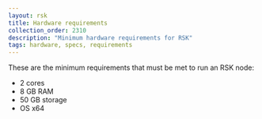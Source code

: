 ```yaml
---
layout: rsk
title: Hardware requirements
collection_order: 2310
description: "Minimum hardware requirements for RSK"
tags: hardware, specs, requirements
---
```


These are the minimum requirements that must be met to run an RSK node:

- 2 cores
- 8 GB RAM
- 50 GB storage
- OS x64
